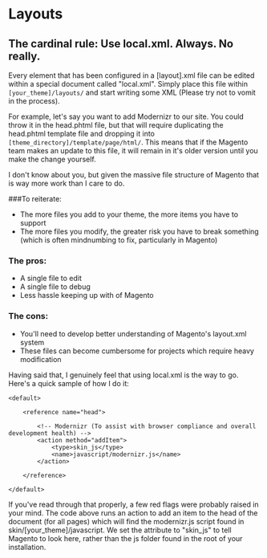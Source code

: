 # Layouts

## The cardinal rule: Use local.xml. Always. No really.

Every element that has been configured in a [layout].xml file can be edited within a special document called "local.xml". 
Simply place this file within `[your_theme]/layouts/` and start writing some XML (Please try not to vomit in the process).

For example, let's say you want to add Modernizr to our site. You could throw it in the head.phtml file, but that will require duplicating the
head.phtml template file and dropping it into `[theme_directory]/template/page/html/`. This means that if the Magento team makes an update to this file, it will remain
in it's older version until you make the change yourself.

I don't know about you, but given the massive file structure of Magento that is way more work than I care to do.

###To reiterate:

- The more files you add to your theme, the more items you have to support
- The more files you modify, the greater risk you have to break something (which is often mindnumbing to fix, particularly in Magento)

### The pros:
- A single file to edit
- A single file to debug
- Less hassle keeping up with of Magento

### The cons:
- You'll need to develop better understanding of Magento's layout.xml system
- These files can become cumbersome for projects which require heavy modification


Having said that, I genuinely feel that using local.xml is the way to go. Here's a quick sample of how I do it:

<!-- local.xml -->
<layout version="0.1.0">

    <default>
    
        <reference name="head">
        
            <!-- Modernizr (To assist with browser compliance and overall development health) -->
            <action method="addItem">
                <type>skin_js</type>    
                <name>javascript/modernizr.js</name>
            </action>
            
        </reference>
        
    </default>
    
</layout>

If you've read through that properly, a few red flags were probably raised in your mind. The code above runs an action to add an item to the head of the document (for all pages)
which will find the modernizr.js script found in skin/[your_theme]/javascript. We set the <type> attribute to "skin_js" to tell Magento to look here, rather than the js folder found in the root of your installation.